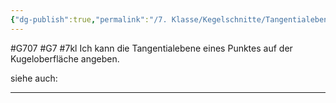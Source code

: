 ```yaml
---
{"dg-publish":true,"permalink":"/7. Klasse/Kegelschnitte/Tangentialebene auf Kugeloberfläche/"}
---
```


#G707 #G7 #7kl
Ich kann die Tangentialebene eines Punktes auf der Kugeloberfläche angeben.

siehe auch:
___
